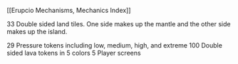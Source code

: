 [[Erupcio Mechanisms, Mechanics Index]]

33 Double sided land tiles. One side makes up the mantle and the other side makes up the island.

29 Pressure tokens including low, medium, high, and extreme
100 Double sided lava tokens in 5 colors
5 Player screens
